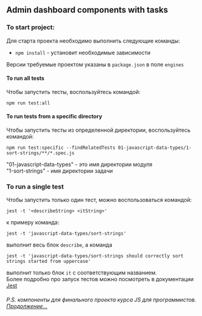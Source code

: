 ## Admin dashboard components with tasks

### To start project:

Для старта проекта необходимо выполнить следующие команды:

* `npm install` - установит необходимые зависимости

Версии требуемые проектом указаны в `package.json` в поле `engines`  

#### To run all tests
Чтобы запустить тесты, воспользуйтесь командой:

`npm run test:all`

#### To run tests from a specific directory

Чтобы запустить тесты из определенной директории, воспользуйтесь командой:

`npm run test:specific --findRelatedTests 01-javascript-data-types/1-sort-strings/**/*.spec.js`

"01-javascript-data-types" - это имя директории модуля  
"1-sort-strings" - имя директории задачи  

### To run a single test

Чтобы запустить только один тест, можно воспользоваться командой:

`jest -t '<describeString> <itString>'`

к примеру команда:

`jest -t 'javascript-data-types/sort-strings'`

выполнит весь блок `describe`, а команда 

`jest -t 'javascript-data-types/sort-strings should correctly sort strings started from uppercase'`

выполнит только блок `it` с соответствующим названием.  
Более подробно про запуск тестов можно посмотреть в документации [Jest](https://jestjs.io/docs/en/cli.html#--testnamepatternregex)

###### P.S. компоненты для финального проекта курса JS для программистов. [Продолжение...](https://github.com/Dormeh/admin_shop_dashboard)
